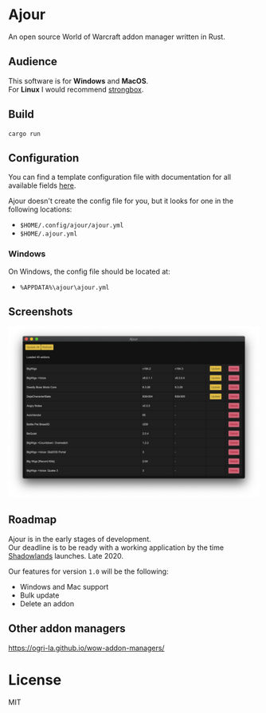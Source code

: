 # Ajour
An open source World of Warcraft addon manager written in Rust.

## Audience
This software is for **Windows** and **MacOS**.  
For **Linux** I would recommend [strongbox](https://github.com/ogri-la/strongbox).

## Build
```
cargo run
```

## Configuration
You can find a template configuration file with documentation for all available fields [here](./ajour.yml).

Ajour doesn't create the config file for you, but it looks for one in the following locations:

* `$HOME/.config/ajour/ajour.yml`
* `$HOME/.ajour.yml`

### Windows
On Windows, the config file should be located at:

* `%APPDATA%\ajour\ajour.yml`

## Screenshots
![](./screenshots/ajour-0.0.1.png)

## Roadmap
Ajour is in the early stages of development.  
Our deadline is to be ready with a working application by the time [Shadowlands](https://worldofwarcraft.com/en-us/shadowlands) launches. Late 2020.  

Our features for version `1.0` will be the following:
- Windows and Mac support
- Bulk update
- Delete an addon

## Other addon managers
https://ogri-la.github.io/wow-addon-managers/

# License
MIT
